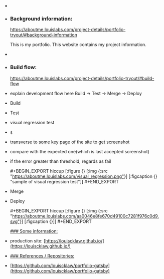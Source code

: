 -
- ### Background information:
  https://aboutme.louislabs.com/project-details/portfolio-tryout/#background-information
  
  This is my portfolio.
  This website contains my project information.
-
- ### Build flow:
  https://aboutme.louislabs.com/project-details/portfolio-tryout/#build-flow
- explain development flow here
  Build -> Test -> Merge -> Deploy
- Build
- Test
- visual regression test
- `$ `
- transverse to some key page of the site to get screenshot
- compare with the expected one(which is last accepted screenshot)
- if the error greater than threshold, regards as fail
  
  #+BEGIN_EXPORT hiccup
  [:figure {} [:img {:src "https://aboutme.louislabs.com/visual_regression.png"}] [:figcaption {} "sample of visual regression test"]]
  #+END_EXPORT
- Merge
- Deploy
  
  #+BEGIN_EXPORT hiccup
  [:figure {} [:img {:src "https://aboutme.louislabs.com/aa0046e8fe670d49100c7281f976c0d9.svg"}] [:figcaption {}]]
  #+END_EXPORT
  
  [### Some information:
  ](https://aboutme.louislabs.com/project-details/portfolio-tryout/#some-information)
- production site: [https://louiscklaw.github.io/](https://louiscklaw.github.io/)
- [](https://louiscklaw.github.io/)
  
  [### References / Repositories:
  ](https://aboutme.louislabs.com/project-details/portfolio-tryout/#references-or-repositories)
- [https://github.com/louiscklaw/portfolio-gatsby](https://github.com/louiscklaw/portfolio-gatsby)